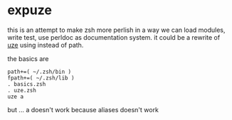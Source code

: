 # expuze

this is an attempt to make zsh more perlish in a way we can load modules, write
test, use perldoc as documentation system. it could be a rewrite of
[uze](http://zsh-uze.github.io/) using instead of path.

the basics are

    path+=( ~/.zsh/bin )
    fpath+=( ~/.zsh/lib )
    . basics.zsh
    . uze.zsh
    uze a

but ... a doesn't work because aliases doesn't work
